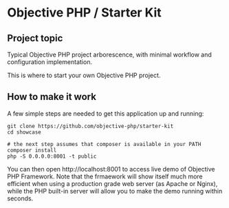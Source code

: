 # Objective PHP / Starter Kit

## Project topic

Typical Objective PHP project arborescence, with minimal workflow and configuration implementation.

This is where to start your own Objective PHP project.

## How to make it work

A few simple steps are needed to get this application up and running:

```
git clone https://github.com/objective-php/starter-kit
cd showcase

# the next step assumes that composer is available in your PATH
composer install
php -S 0.0.0.0:8001 -t public 
```

You can then open http://localhost:8001 to access live demo of Objective PHP Framework. Note that the frmaework will show itself much more efficient when using a production grade web server (as Apache or Nginx), while the PHP built-in server will allow you to make the demo running within seconds.




